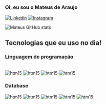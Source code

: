 ### Oi, eu sou o Mateus de Araujo 

[![Linkedin](https://img.shields.io/badge/LinkedIn-0077B5?style=for-the-badge&logo=linkedin&logoColor=white)](https://www.linkedin.com/in/mateus-de-araujo-almeida/)
[![Instagram](https://img.shields.io/badge/Instagram-E4405F?style=for-the-badge&logo=instagram&logoColor=white)](https://www.instagram.com/mateus0_0a/)

![Mateus GitHub stats](https://github-readme-stats.vercel.app/api?username=mateus3007&show_icons=true&theme=tokyonight)

## Tecnologias que eu uso no dia!
### Linguagem de programação

<div style=style="display: inline_block"><br/>
<img align="center" alt="htm15" src="https://img.shields.io/badge/Python-3776AB?style=for-the-badge&logo=python&logoColor=white" />
<img align="center" alt="htm15" src="https://img.shields.io/badge/Java-ED8B00?style=for-the-badge&logo=openjdk&logoColor=white" />
<img align="center" alt="htm15" src="https://img.shields.io/badge/PHP-777BB4?style=for-the-badge&logo=php&logoColor=white" />
<img align="center" alt="htm15" src="https://img.shields.io/badge/C-00599C?style=for-the-badge&logo=c&logoColor=white" />
</div>


### Database
<div>
<img align="center" alt="htm15" src="https://img.shields.io/badge/Cassandra-1287B1?style=for-the-badge&logo=apache%20cassandra&logoColor=white" />
<img align="center" alt="htm15" src="https://img.shields.io/badge/MariaDB-003545?style=for-the-badge&logo=mariadb&logoColor=white" />
<img align="center" alt="htm15" src="https://img.shields.io/badge/MongoDB-4EA94B?style=for-the-badge&logo=mongodb&logoColor=white" />
<img align="center" alt="htm15" src="https://img.shields.io/badge/MySQL-005C84?style=for-the-badge&logo=mysql&logoColor=white" />
<img align="center" alt="htm15" src="https://img.shields.io/badge/PostgreSQL-316192?style=for-the-badge&logo=postgresql&logoColor=white" />
</div>
